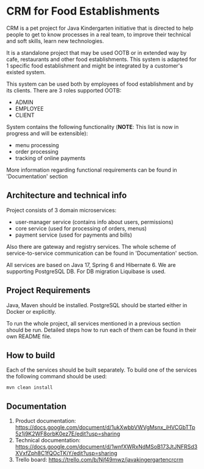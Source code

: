 # CRM for Food Establishments

CRM is a pet project for Java Kindergarten initiative that is directed to help people to get to know processes
in a real team, to improve their technical and soft skills, learn new technologies.

It is a standalone project that may be used OOTB or in extended way by cafe, restaurants and other food establishments. 
This system is adapted for 1 specific food establishment and might be integrated by a customer's existed system.

This system can be used both by employees of food establishment and by its clients. There are 3 roles supported OOTB:
* ADMIN
* EMPLOYEE
* CLIENT

System contains the following functionality (**NOTE**: This list is now in progress and will be extensible):
* menu processing
* order processing
* tracking of online payments

More information regarding functional requirements can be found in 'Documentation' section

## Architecture and technical info

Project consists of 3 domain microservices:
* user-manager service (contains info about users, permissions)
* core service (used for processing of orders, menus)
* payment service (used for payments and bills)

Also there are gateway and registry services. The whole scheme of service-to-service communication can be found 
in 'Documentation' section.

All services are based on Java 17, Spring 6 and Hibernate 6.
We are supporting PostgreSQL DB. For DB migration Liquibase is used.

## Project Requirements

Java, Maven should be installed. PostgreSQL should be started either in Docker or explicitly. 

To run the whole project, all services mentioned in a previous section should be run. Detailed steps how to run 
each of them can be found in their own README file. 

## How to build

Each of the services should be built separately. To build one of the services the following command should be used:

`mvn clean install`

## Documentation

1. Product documentation: https://docs.google.com/document/d/1ukXwbbVWVgMsnx_iHVCGbTTp5z1j9K2WF8orbK0ez7E/edit?usp=sharing
2. Technical documentation: https://docs.google.com/document/d/1wnfXWRxNdMSoB173JtJNFRSd3XVxfZph8C1fQOcTKiY/edit?usp=sharing
3. Trello board: https://trello.com/b/Njf49mwz/javakingergartencrcrm
